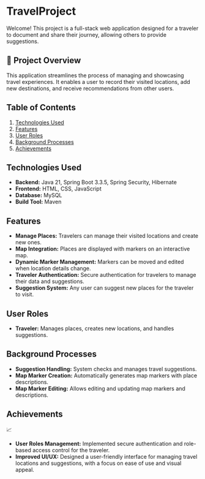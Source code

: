 # TravelProject

Welcome! This project is a full-stack web application designed for a traveler to document and share their journey, allowing others to provide suggestions.

## 🌟 Project Overview

This application streamlines the process of managing and showcasing travel experiences. It enables a user to record their visited locations, add new destinations, and receive recommendations from other users.

## Table of Contents

1.  [Technologies Used](#technologies-used)
2.  [Features](#features)
3.  [User Roles](#user-roles)
4.  [Background Processes](#background-processes)
5.  [Achievements](#achievements)

## Technologies Used

-   **Backend:** Java 21, Spring Boot 3.3.5, Spring Security, Hibernate
-   **Frontend:** HTML, CSS, JavaScript
-   **Database:** MySQL
-   **Build Tool:** Maven

## Features

-   **Manage Places:** Travelers can manage their visited locations and create new ones.
-   **Map Integration:** Places are displayed with markers on an interactive map.
-   **Dynamic Marker Management:** Markers can be moved and edited when location details change.
-   **Traveler Authentication:** Secure authentication for travelers to manage their data and suggestions.
-   **Suggestion System:** Any user can suggest new places for the traveler to visit.

## User Roles

-   **Traveler:** Manages places, creates new locations, and handles suggestions.

## Background Processes

-   **Suggestion Handling:** System checks and manages travel suggestions.
-   **Map Marker Creation:** Automatically generates map markers with place descriptions.
-   **Map Marker Editing:** Allows editing and updating map markers and descriptions.

## Achievements

📈

-   **User Roles Management:** Implemented secure authentication and role-based access control for the traveler.
-   **Improved UI/UX:** Designed a user-friendly interface for managing travel locations and suggestions, with a focus on ease of use and visual appeal.
